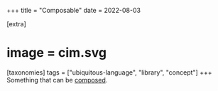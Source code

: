 +++
title = "Composable"
date = 2022-08-03

[extra]
#  image = cim.svg
[taxonomies]
   tags = ["ubiquitous-language", "library", "concept"]
+++
Something that can be [composed](https://www.merriam-webster.com/dictionary/compose).
